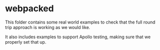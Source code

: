 # webpacked

This folder contains some real world examples to check that the full round trip approach is working as we would like.

It also includes examples to support Apollo testing, making sure that we properly set that up.
